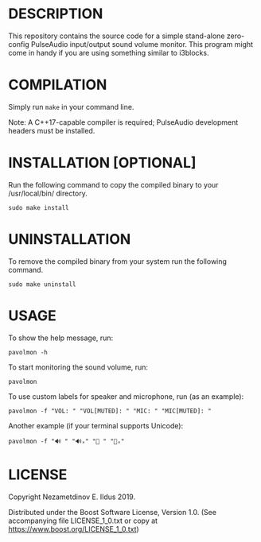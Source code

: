 # DESCRIPTION
This repository contains the source code for a simple stand-alone zero-config PulseAudio input/output sound volume monitor.
This program might come in handy if you are using something similar to i3blocks.

# COMPILATION
Simply run `make` in your command line.

Note: A C++17-capable compiler is required; PulseAudio development headers must be installed.

# INSTALLATION [OPTIONAL]
Run the following command to copy the compiled binary to your /usr/local/bin/ directory.

```
sudo make install
```

# UNINSTALLATION
To remove the compiled binary from your system run the following command.

```
sudo make uninstall
```

# USAGE
To show the help message, run:

```
pavolmon -h
```

To start monitoring the sound volume, run:

```
pavolmon
```

To use custom labels for speaker and microphone, run (as an example):

```
pavolmon -f "VOL: " "VOL[MUTED]: " "MIC: " "MIC[MUTED]: "
```

Another example (if your terminal supports Unicode):

```
pavolmon -f "🔊 " "🔊ₓ" "🎤 " "🎤ₓ"
```

# LICENSE
Copyright Nezametdinov E. Ildus 2019.

Distributed under the Boost Software License, Version 1.0.
(See accompanying file LICENSE_1_0.txt or copy at https://www.boost.org/LICENSE_1_0.txt)


